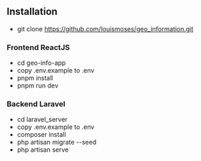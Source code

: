 ## Installation

- git clone https://github.com/louismoses/geo_information.git

### Frontend ReactJS

- cd geo-info-app
- copy .env.example to .env
- pnpm install
- pnpm run dev

### Backend Laravel

- cd laravel_server
- copy .env.example to .env
- composer install
- php artisan migrate --seed
- php artisan serve
